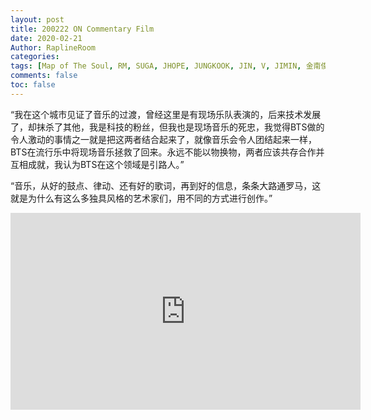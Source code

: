 ```yaml
---
layout: post
title: 200222 ON Commentary Film
date: 2020-02-21
Author: RaplineRoom
categories: 
tags: [Map of The Soul, RM, SUGA, JHOPE, JUNGKOOK, JIN, V, JIMIN, 金南俊, 闵玧其, 郑号锡, 金硕珍, 朴智旻, 金泰亨, 田柾国, 新闻, 7, Interviews, 采访]
comments: false
toc: false
---
```




“我在这个城市见证了音乐的过渡，曾经这里是有现场乐队表演的，后来技术发展了，却抹杀了其他，我是科技的粉丝，但我也是现场音乐的死忠，我觉得BTS做的令人激动的事情之一就是把这两者结合起来了，就像音乐会令人团结起来一样，BTS在流行乐中将现场音乐拯救了回来。永远不能以物换物，两者应该共存合作并互相成就，我认为BTS在这个领域是引路人。”

“音乐，从好的鼓点、律动、还有好的歌词，再到好的信息，条条大路通罗马，这就是为什么有这么多独具风格的艺术家们，用不同的方式进行创作。”

<iframe width="560" height="315" src="https://www.youtube.com/embed/npfs6afvIhk" frameborder="0" allow="accelerometer; autoplay; encrypted-media; gyroscope; picture-in-picture" allowfullscreen></iframe>